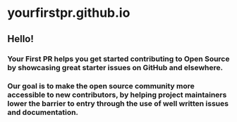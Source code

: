 # yourfirstpr.github.io

## Hello!

### Your First PR helps you get started contributing to Open Source by showcasing great starter issues on GitHub and elsewhere.

### Our goal is to make the open source community more accessible to new contributors, by helping project maintainers lower the barrier to entry through the use of well written issues and documentation.
